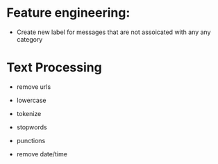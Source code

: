 # Feature engineering:
* Create new label for messages that are not assoicated with any any category



# Text Processing
* remove urls 
* lowercase
* tokenize
* stopwords
* punctions

* remove date/time